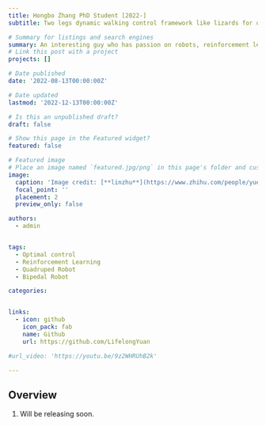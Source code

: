 ```yaml
---
title: Hongbo Zhang PhD Student [2022-]
subtitle: Two legs dynamic walking control framework like lizards for quadruped robots.

# Summary for listings and search engines
summary: An interesting guy who has passion on robots, reinforcement learning and tomatoes.
# Link this post with a project
projects: []

# Date published
date: '2022-08-13T00:00:00Z'

# Date updated
lastmod: '2022-12-13T00:00:00Z'

# Is this an unpublished draft?
draft: false

# Show this page in the Featured widget?
featured: false

# Featured image
# Place an image named `featured.jpg/png` in this page's folder and customize its options here.
image:
  caption: 'Image credit: [**linzhu**](https://www.zhihu.com/people/yuexiaozhu)'
  focal_point: ''
  placement: 2
  preview_only: false

authors:
  - admin


tags:
  - Optimal control
  - Reinforcement Learning
  - Quadruped Robot
  - Bipedal Robot

categories:


links:
  - icon: github
    icon_pack: fab
    name: Github
    url: https://github.com/LifelongYuan

#url_video: 'https://youtu.be/9z2WHRUhB2k'

---
```


## Overview

1. Will be releasing soon.

